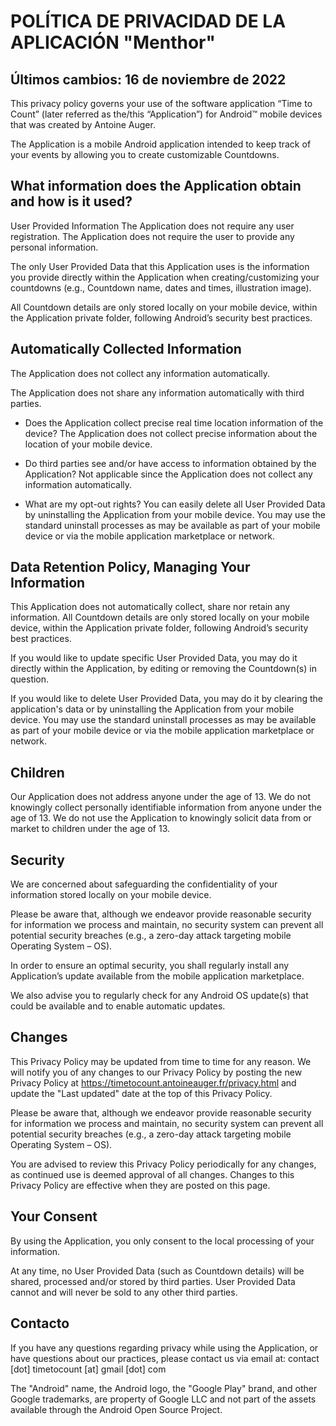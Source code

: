 # POLÍTICA DE PRIVACIDAD DE LA APLICACIÓN "Menthor"
## Últimos cambios: 16 de noviembre de 2022

This privacy policy governs your use of the software application “Time to Count” (later referred as the/this “Application”) for Android™ mobile devices that was created by Antoine Auger.

The Application is a mobile Android application intended to keep track of your events by allowing you to create customizable Countdowns.

## What information does the Application obtain and how is it used?
User Provided Information
The Application does not require any user registration. The Application does not require the user to provide any personal information.

The only User Provided Data that this Application uses is the information you provide directly within the Application when creating/customizing your countdowns (e.g., Countdown name, dates and times, illustration image).

All Countdown details are only stored locally on your mobile device, within the Application private folder, following Android’s security best practices.

## Automatically Collected Information
The Application does not collect any information automatically.

The Application does not share any information automatically with third parties.

* Does the Application collect precise real time location information of the device?
The Application does not collect precise information about the location of your mobile device.

* Do third parties see and/or have access to information obtained by the Application?
Not applicable since the Application does not collect any information automatically.

* What are my opt-out rights?
You can easily delete all User Provided Data by uninstalling the Application from your mobile device. You may use the standard uninstall processes as may be available as part of your mobile device or via the mobile application marketplace or network.

## Data Retention Policy, Managing Your Information
This Application does not automatically collect, share nor retain any information. All Countdown details are only stored locally on your mobile device, within the Application private folder, following Android’s security best practices.

If you would like to update specific User Provided Data, you may do it directly within the Application, by editing or removing the Countdown(s) in question.

If you would like to delete User Provided Data, you may do it by clearing the application's data or by uninstalling the Application from your mobile device. You may use the standard uninstall processes as may be available as part of your mobile device or via the mobile application marketplace or network.

## Children
Our Application does not address anyone under the age of 13. We do not knowingly collect personally identifiable information from anyone under the age of 13. We do not use the Application to knowingly solicit data from or market to children under the age of 13.

## Security
We are concerned about safeguarding the confidentiality of your information stored locally on your mobile device.

Please be aware that, although we endeavor provide reasonable security for information we process and maintain, no security system can prevent all potential security breaches (e.g., a zero-day attack targeting mobile Operating System – OS).

In order to ensure an optimal security, you shall regularly install any Application’s update available from the mobile application marketplace.

We also advise you to regularly check for any Android OS update(s) that could be available and to enable automatic updates.

## Changes
This Privacy Policy may be updated from time to time for any reason. We will notify you of any changes to our Privacy Policy by posting the new Privacy Policy at https://timetocount.antoineauger.fr/privacy.html and update the "Last updated" date at the top of this Privacy Policy.

Please be aware that, although we endeavor provide reasonable security for information we process and maintain, no security system can prevent all potential security breaches (e.g., a zero-day attack targeting mobile Operating System – OS).

You are advised to review this Privacy Policy periodically for any changes, as continued use is deemed approval of all changes. Changes to this Privacy Policy are effective when they are posted on this page.

## Your Consent
By using the Application, you only consent to the local processing of your information.

At any time, no User Provided Data (such as Countdown details) will be shared, processed and/or stored by third parties. User Provided Data cannot and will never be sold to any other third parties.

## Contacto 
If you have any questions regarding privacy while using the Application, or have questions about our practices, please contact us via email at:
contact [dot] timetocount [at] gmail [dot] com

The "Android" name, the Android logo, the "Google Play" brand, and other Google trademarks, are property of Google LLC and not part of the assets available through the Android Open Source Project.
